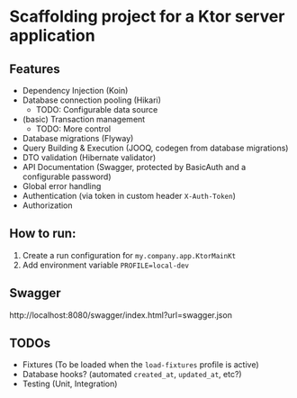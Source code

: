 # Scaffolding project for a Ktor server application

## Features

* Dependency Injection (Koin)
* Database connection pooling (Hikari)
    * TODO: Configurable data source
* (basic) Transaction management
    * TODO: More control  
* Database migrations (Flyway)
* Query Building & Execution (JOOQ, codegen from database migrations) 
* DTO validation (Hibernate validator)
* API Documentation (Swagger, protected by BasicAuth and a configurable password)
* Global error handling
* Authentication (via token in custom header `X-Auth-Token`)
* Authorization

## How to run: 

1. Create a run configuration for `my.company.app.KtorMainKt`
2. Add environment variable `PROFILE=local-dev`

## Swagger

http://localhost:8080/swagger/index.html?url=swagger.json

## TODOs

* Fixtures (To be loaded when the `load-fixtures` profile is active)
* Database hooks? (automated `created_at`, `updated_at`, etc?)
* Testing (Unit, Integration)
